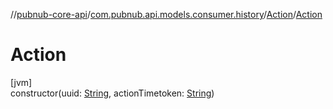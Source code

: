 //[pubnub-core-api](../../../index.md)/[com.pubnub.api.models.consumer.history](../index.md)/[Action](index.md)/[Action](-action.md)

# Action

[jvm]\
constructor(uuid: [String](https://kotlinlang.org/api/latest/jvm/stdlib/kotlin/-string/index.html), actionTimetoken: [String](https://kotlinlang.org/api/latest/jvm/stdlib/kotlin/-string/index.html))
